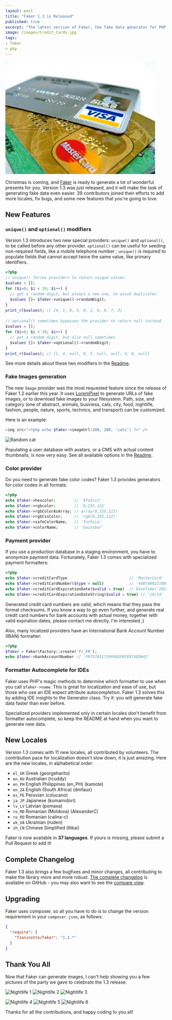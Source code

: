```yaml
---
layout: post
title: "Faker 1.3 is Released"
published: true
excerpt: "The latest version of Faker, the fake data generator for PHP, comes with image generators, unique and optional modifiers, color code providers, credit card number generators, and 10 more locales. Most of that thanks to third-party contributors. Generating fake data in PHP cannot be easier."
image: /images/Credit_Cards.jpg
tags:
- faker
- php
---
```


<img src="/images/Credit_Cards.jpg" class="postImage"/>

Christmas is coming, and [Faker](https://github.com/fzaninotto/Faker) is ready to generate a lot of wonderful presents for you. Version 1.3 was just released, and it will make the task of generating fake data even easier. 39 contributors joined their efforts to add more locales, fix bugs, and some new features that you're going to love.

## New Features

### `unique()` and `optional()` modifiers

Version 1.3 introduces two new special providers: `unique()` and `optional()`, to be called before any other provider. `optional()` can be useful for seeding non-required fields, like a mobile telephone number ; `unique()` is required to populate fields that cannot accept twice the same value, like primary identifiers.

```php
<?php
// unique() forces providers to return unique values
$values = [];
for ($i=0; $i < 10; $i++) {
  // get a random digit, but always a new one, to avoid duplicates
  $values []= $faker->unique()->randomDigit;
}
print_r($values); // [4, 1, 8, 5, 0, 2, 6, 9, 7, 3]

// optional() sometimes bypasses the provider to return null instead
$values = [];
for ($i=0; $i < 10; $i++) {
  // get a random digit, but also null sometimes
  $values []= $faker->optional()->randomDigit;
}
print_r($values); // [1, 4, null, 9, 5, null, null, 4, 6, null]
```

See more details about these two modifiers in the [Readme](https://github.com/fzaninotto/Faker#unique-and-optional-modifiers).

### Fake Images generation

The new `Image` provider was the most requested feature since the release of Faker 1.2 earlier this year. It uses [LoremPixel](http://lorempixel.com/) to generate URLs of fake images, or to download fake images to your filesystem. Path, size, and category (one of abstract, animals, business, cats, city, food, nightlife, fashion, people, nature, sports, technics, and transport) can be customized.

Here is an example:

```php
<img src="<?php echo $faker->imageUrl(300, 200, 'cats') ?>" />
```

![Random cat](http://lorempixel.com/300/200/cats/)

Populating a user database with avatars, or a CMS with actual content thumbnails, is now very easy. See all available options in the [Readme](http://lorempixel.com/200/200/cats/).

### Color provider

Do you need to generate fake color codes? Faker 1.3 provides generators for color codes in all formats:

```php
<?php
echo $faker->hexcolor;        // '#fa3cc2'
echo $faker->rgbcolor;        // '0,255,122'
echo $faker->rgbColorAsArray; // array(0,255,122)
echo $faker->rgbCssColor;     // 'rgb(0,255,122)'
echo $faker->safeColorName;   // 'fuchsia'
echo $faker->colorName;       // 'Gainsbor'
```

### Payment provider

If you use a production database in a staging environment, you have to anonymize payment data. Fortunately, Faker 1.3 comes with specialized payment formatters:

```php
<?php
echo $faker->creditCardType                           // 'MasterCard'
echo $faker->creditCardNumber($type = null)           // '4485480221084675'
echo $faker->creditCardExpirationDate($valid = true)  // DateTime('2014-10-23 13:46:23')
echo $faker->creditCardExpirationDateString($valid = true) // '10/14'
```

Generated credit card numbers are valid, which means that they pass the format checksums. If you know a way to go even further, and generate real credit card numbers for bank accounts with actual money, together with valid expiration dates, please contact me directly, I'm interested ;)

Also, many localized providers have an International Bank Account Number (IBAN) formatter:

```php
<?php
$faker = Faker\Factory::create('fr_FR');
echo $faker->bankAccountNumber // 'FR7570117399503FN7E9T4EDH42'
```

### Formatter Autocomplete for IDEs

Faker uses PHP's magic methods to determine which formatter to use when you call `$faker->name`. This is great for localization and ease of use, but those who use an IDE expect attribute autocompletion. Faker 1.3 solves this by adding IDE insights to the Generator class. Try it: you will generate fake data faster than ever before.

Specialized providers implemented only in certain locales don't benefit from formatter autocomplete, so keep the README at hand when you want to generate new data.

## New Locales

Version 1.3 comes with 11 new locales, all contributed by volunteers. The contribution pace for localization doesn't slow down, it is just amazing. Here are the new locales, in alphabetical order:

* `el_GR` Greek (georgeharito)
* `en_AU` Australian (rcuddy)
* `en_PH` English Philippines (en_PH) (kamote)
* `en_ZA` English (South Africa) (dmfaux)
* `es_PE` Peruvian (cslucano)
* `ja_JP` Japanese (kumamidori)
* `lv_LV` Latvian (pomaxa)
* `ro_MD` Romanian (Moldova) (AlexanderC)
* `ro_RO` Romanian (calina-c)
* `uk_UA` Ukrainian (ruden)
* `zh_CN` Chinese Simplified (tlikai)

Faker is now available in **37 languages**. If yours is missing, please submit a Pull Request to add it!

## Complete Changelog

Faker 1.3 also brings a few bugfixes and minor changes, all contributing to make the library more and more robust. [The complete changelog](https://github.com/fzaninotto/Faker/releases/tag/v1.3.0) is available on GitHub - you may also want to see the [compare view](https://github.com/fzaninotto/Faker/compare/v1.2.0...v1.3.0).

## Upgrading

Faker uses composer, so all you have to do is to change the version requirement in your `composer.json`, as follows:

```json
{
  "require": {
    "fzaninotto/faker": "1.3.*"
  }
}
```

## Thank You All

Now that Faker can generate images, I can't help showing you a few pictures of the party we gave to celebrate the 1.3 release:

![Nightlife 1](http://lorempixel.com/200/200/nightlife/1)
![Nightlife 2](http://lorempixel.com/200/200/nightlife/2)
![Nightlife 3](http://lorempixel.com/200/200/nightlife/3)

![Nightlife 4](http://lorempixel.com/200/200/nightlife/4)
![Nightlife 5](http://lorempixel.com/200/200/nightlife/5)
![Nightlife 6](http://lorempixel.com/200/200/nightlife/6)

Thanks for all the contributions, and happy coding to you all!
